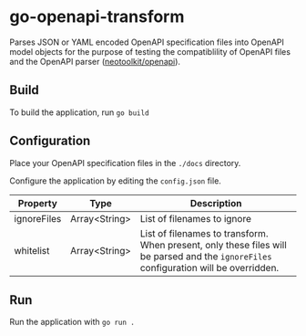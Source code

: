 # go-openapi-transform

Parses JSON or YAML encoded OpenAPI specification files into OpenAPI model objects for the purpose of testing the compatiblility of OpenAPI files and the OpenAPI parser ([neotoolkit/openapi](https://pkg.go.dev/github.com/neotoolkit/openapi)).

## Build

To build the application, run `go build`

## Configuration

Place your OpenAPI specification files in the `./docs` directory.

Configure the application by editing the `config.json` file.

|Property|Type|Description|
|---|---|---|
|ignoreFiles|Array\<String\>|List of filenames to ignore|
|whitelist|Array\<String\>|List of filenames to transform. When present, only these files will be parsed and the `ignoreFiles` configuration will be overridden.|

## Run

Run the application with `go run .`
